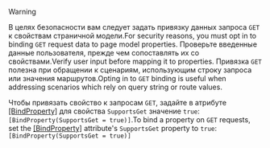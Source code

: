 > [!WARNING]
> <span data-ttu-id="ff8dc-101">В целях безопасности вам следует задать привязку данных запроса `GET` к свойствам страничной модели.</span><span class="sxs-lookup"><span data-stu-id="ff8dc-101">For security reasons, you must opt in to binding `GET` request data to page model properties.</span></span> <span data-ttu-id="ff8dc-102">Проверьте введенные данные пользователя, прежде чем сопоставлять их со свойствами.</span><span class="sxs-lookup"><span data-stu-id="ff8dc-102">Verify user input before mapping it to properties.</span></span> <span data-ttu-id="ff8dc-103">Привязка `GET` полезна при обращении к сценариям, использующим строку запроса или значения маршрутов.</span><span class="sxs-lookup"><span data-stu-id="ff8dc-103">Opting in to `GET` binding is useful when addressing scenarios which rely on query string or route values.</span></span>
>
> <span data-ttu-id="ff8dc-104">Чтобы привязать свойство к запросам `GET`, задайте в атрибуте [[BindProperty]](/dotnet/api/microsoft.aspnetcore.mvc.bindpropertyattribute) для свойства `SupportsGet` значение `true`: `[BindProperty(SupportsGet = true)]`.</span><span class="sxs-lookup"><span data-stu-id="ff8dc-104">To bind a property on `GET` requests, set the [[BindProperty]](/dotnet/api/microsoft.aspnetcore.mvc.bindpropertyattribute) attribute's `SupportsGet` property to `true`: `[BindProperty(SupportsGet = true)]`</span></span>
